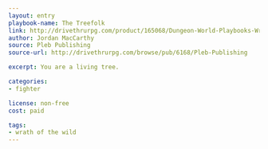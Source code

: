 ```yaml
---
layout: entry
playbook-name: The Treefolk
link: http://drivethrurpg.com/product/165068/Dungeon-World-Playbooks-Wrath-of-the-Wild-Bundle
author: Jordan MacCarthy
source: Pleb Publishing
source-url: http://drivethrurpg.com/browse/pub/6168/Pleb-Publishing

excerpt: You are a living tree.

categories:
- fighter

license: non-free
cost: paid

tags:
- wrath of the wild
---
```

